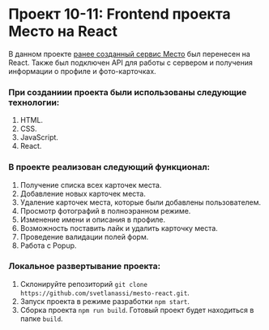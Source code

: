 # Проект 10-11: Frontend проекта Место на React

В данном проекте [ранее созданный сервис Место](https://github.com/svetlanassi/mesto) был перенесен на React. Также был подключен API для работы с сервером и получения информации о профиле и фото-карточках.

### При созданиии проекта были использованы следующие технологии:

1. HTML.
2. CSS.
3. JavaScript.
4. React.

### В проекте реализован следующий функционал:

1. Получение списка всех карточек места.
2. Добавление новых карточек места.
3. Удаление карточек места, которые были добавлены пользователем.
4. Просмотр фотографий в полноэранном режиме.
5. Изменение имени и описания в профиле.
6. Возможность поставить лайк и удалить карточку места.
7. Проведение валидации полей форм.
8. Работа с Popup.

### Локальное развертывание проекта:

1. Склонируйте репозиторий `git clone https://github.com/svetlanassi/mesto-react.git`.
2. Запуск проекта в режиме разработки `npm start`.
3. Сборка проекта `npm run build`. Готовый проект будет находиться в папке `build`.

